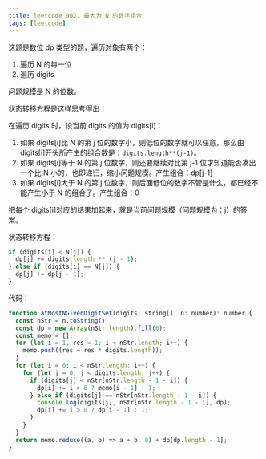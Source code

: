 ```yaml
---
title: leetcode 902. 最大为 N 的数字组合
tags: [leetcode]
---
```


这题是数位 dp 类型的题，遍历对象有两个：

1. 遍历 N 的每一位
2. 遍历 digits

问题规模是 N 的位数。

状态转移方程是这样思考得出：

在遍历 digits 时，设当前 digits 的值为 digits[i]：

1. 如果 digits[i]比 N 的第 j 位的数字小，则低位的数字就可以任意，那么由 digits[i]开头所产生的组合数是：`digits.length**(j-1)`。
2. 如果 digits[i]等于 N 的第 j 位数字，则还要继续对比第 j-1 位才知道能否凑出一个比 N 小的，也即递归，缩小问题规模。产生组合：dp[j-1]
3. 如果 digits[i]大于 N 的第 j 位数字，则后面低位的数字不管是什么，都已经不能产生小于 N 的组合了。产生组合：0

把每个 digits[i]对应的结果加起来，就是当前问题规模（问题规模为：j）的答案。

状态转移方程：

```javascript
if (digits[i] < N[j]) {
  dp[j] += digits.length ** (j - 1);
} else if (digits[i] == N[j]) {
  dp[j] += dp[j - 1];
}
```

<!-- more -->

代码：

```javascript
function atMostNGivenDigitSet(digits: string[], n: number): number {
  const nStr = n.toString();
  const dp = new Array(nStr.length).fill(0);
  const memo = [];
  for (let i = 1, res = 1; i < nStr.length; i++) {
    memo.push((res = res * digits.length));
  }
  for (let i = 0; i < nStr.length; i++) {
    for (let j = 0; j < digits.length; j++) {
      if (digits[j] < nStr[nStr.length - 1 - i]) {
        dp[i] += i > 0 ? memo[i - 1] : 1;
      } else if (digits[j] == nStr[nStr.length - 1 - i]) {
        console.log(digits[j], nStr[nStr.length - 1 - i], dp);
        dp[i] += i > 0 ? dp[i - 1] : 1;
      }
    }
  }
  return memo.reduce((a, b) => a + b, 0) + dp[dp.length - 1];
}
```
